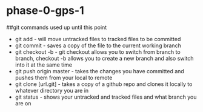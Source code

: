 # phase-0-gps-1
##git commands used up until this point
- git add - will move untracked files to tracked files to be committed
- git commit - saves a copy of the file to the current working branch
- git checkout -b - git checkout allows you to switch from branch to branch, checkout -b allows you to create a new branch and also switch into it at the same time
- git push origin master - takes the changes you have committed and pushes them from your local to remote
- git clone [url.git] - takes a copy of a github repo and clones it locally to whatever directory you are in
- git status - shows your untracked and tracked files and what branch you are on


